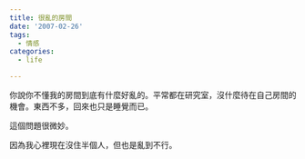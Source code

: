 ```yaml
---
title: 很亂的房間
date: '2007-02-26'
tags:
  - 情感
categories:
  - life

---
```

你說你不懂我的房間到底有什麼好亂的。平常都在研究室，沒什麼待在自己房間的機會。東西不多，回來也只是睡覺而已。  
  
這個問題很微妙。  
  
因為我心裡現在沒住半個人，但也是亂到不行。